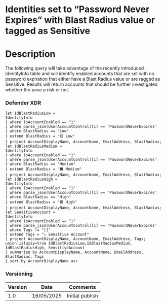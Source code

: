 # Identities set to “Password Never Expires” with Blast Radius value or tagged as Sensitive

# Description

The following query will take advantage of the recently introduced IdentityInfo table and will identify enabled accounts that are set with no password expiration that either have a Blast Radius value or are ragged as Sensitive. Results will return accounts that should be further investigated whether the pose a risk or not.

### Defender XDR
```
let IdBlastRadiusLow =
IdentityInfo
| where IsAccountEnabled == "1"
| where parse_json(UserAccountControl)[1] == 'PasswordNeverExpires'
| where BlastRadius == "Low"
| extend BlastRadius = "🟨 Low"
| project AccountDisplayName, AccountName, EmailAddress, BlastRadius;
let IdBlastRadiusMedium =
IdentityInfo
| where IsAccountEnabled == "1"
| where parse_json(UserAccountControl)[1] == 'PasswordNeverExpires'
| where BlastRadius == "Medium"
| extend BlastRadius = "🟧 Medium"
| project AccountDisplayName, AccountName, EmailAddress, BlastRadius;
let IdBlastRadiusHigh =
IdentityInfo
| where IsAccountEnabled == "1"
| where parse_json(UserAccountControl)[1] == 'PasswordNeverExpires'
| where BlastRadius == "High"
| extend BlastRadius = "🟥 High"
| project AccountDisplayName, AccountName, EmailAddress, BlastRadius;
let SensitiveAccount =
IdentityInfo
| where IsAccountEnabled == "1"
| where parse_json(UserAccountControl)[1] == 'PasswordNeverExpires'
| where Tags != "[]"
| extend Tags = "⚠️ Sensitive Account"
| project AccountDisplayName, AccountName, EmailAddress, Tags;
union isfuzzy=true IdBlastRadiusLow,IdBlastRadiusMedium, IdBlastRadiusHigh, SensitiveAccount
| summarize by AccountDisplayName, AccountName, EmailAddress, BlastRadius, Tags
| sort by AccountDisplayName asc 
```

### Versioning
| Version       | Date          | Comments                               |
| ------------- |---------------| ---------------------------------------|
| 1.0           | 16/05/2025    | Initial publish                        |
